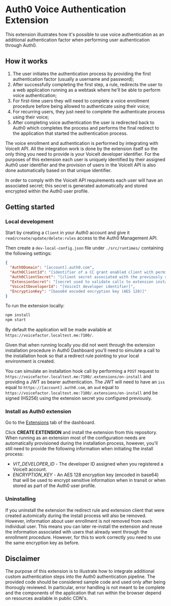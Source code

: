 # Auth0 Voice Authentication Extension

This extension illustrates how it's possible to use voice authentication as an additional authentication factor when performing user authentication through Auth0.

## How it works

1. The user initiates the authentication process by providing the first authentication factor (usually a username and password);
2. After successfully completing the first step, a rule, redirects the user to a web application running as a webtask where he'll be able to perform voice authentication;
3. For first-time users they will need to complete a voice enrollment procedure before being allowed to authenticate using their voice;
4. For recurring users, they just need to complete the authenticate process using their voice;
5. After completing voice authentication the user is redirected back to Auth0 which completes the process and performs the final redirect to the application that started the authentication process.

The voice enrollment and authentication is performed by integrating with VoiceIt API. All the integration work is done by the extension itself so the only thing you need to provide is your VoiceIt developer identifier. For the purposes of this extension each user is uniquely identified by their assigned Auth0 user identifier and the provision of users in the VoiceIt API is also done automatically based on that unique identifier.

In order to comply with the VoiceIt API requirements each user will have an associated secret; this secret is generated automatically and stored encrypted within the Auth0 user profile.

## Getting started

### Local development

Start by creating a `Client` in your Auth0 account and give it `read/create/update/delete:rules` access to the Auth0 Management API.

Then create a `dev-local-config.json` file under `./src/runtimes/` containing the following settings:

```json
{
  "Auth0Domain": "[account].auth0.com",
  "Auth0ClientId": "[identifier of a CC grant enabled client with permissions to manage rules]",
  "Auth0ClientSecret": "[client secret associated with the previously specified identifier]",
  "ExtensionSecret": "[secret used to validate calls to extension installation hooks]",
  "VoiceItDeveloperId": "[VoiceIt developer identifier]",
  "EncryptionKey": "[base64 encoded encryption key (AES 128)]"
}
```

To run the extension locally:

```bash
npm install
npm start
```

By default the application will be made available at `https://voicefactor.localtest.me:7100/`.

Given that when running locally you did not went through the extension installation procedure in Auth0 Dashboard you'll need to simulate a call to the installation hook so that a redirect rule pointing to your local environment is created.

You can simulate an installation hook call by performing a `POST` request to `https://voicefactor.localtest.me:7100/.extensions/on-install` and providing a JWT as bearer authentication. The JWT will need to have an `iss` equal to `https://[account].auth0.com`, an `aud` equal to `https://voicefactor.localtest.me:7100/.extensions/on-install` and be signed (HS256) using the extension secret you configured previously.

### Install as Auth0 extension

Go to the [Extensions](https://manage.auth0.com/#/extensions) tab of the dashboard.

Click **CREATE EXTENSION** and install the extension from this repository. When running as an extension most of the configuration needs are automatically provisioned during the installation process, however, you'll still need to provide the following information when initiating the install process:

* *VIT_DEVELOPER_ID* - The developer ID assigned when you registered a VoiceIt account.
* *ENCRYPTION_KEY* - An AES 128 encryption key (encoded in base64) that will be used to encrypt sensitive information when in transit or when stored as part of the Auth0 user profile.

### Uninstalling

If you uninstall the extension the redirect rule and extension client that were created automically during the install process will also be removed. However, information about user enrollment is not removed from each individual user. This means you can later re-install the extension and reuse the information associated with users that already went through the enrollment procedure. However, for this to work correctly you need to use the same encryption key as before.

## Disclaimer

The purpose of this extension is to illustrate how to integrate additional custom authentication steps into the Auth0 authentication pipeline. The provided code should be considered sample code and used only after being thorougly reviewed. In particular, error handling is not meant to be complete and the components of the application that run within the browser depend on resources available in public CDN's.